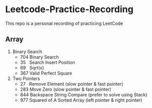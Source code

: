 # Leetcode-Practice-Recording
This repo is a personal recording of practicing LeetCode
## Array
1. Binary Search
    * 704 Binary Search
    * 35  &nbsp; Search Insert Position
    * 69  &nbsp; Sqrt(x)
    * 367 Valid Perfect Square
2. Two Pointers
    * 27  &nbsp; Remove Element (slow pointer & fast pointer)
    * 283 Move Zero (slow pointer & fast pointer)
    * 844 Backspace String Compare (prefer to solve using Stack)
    * 977 Squared of A Sorted Array (left pointer & right pointer)
